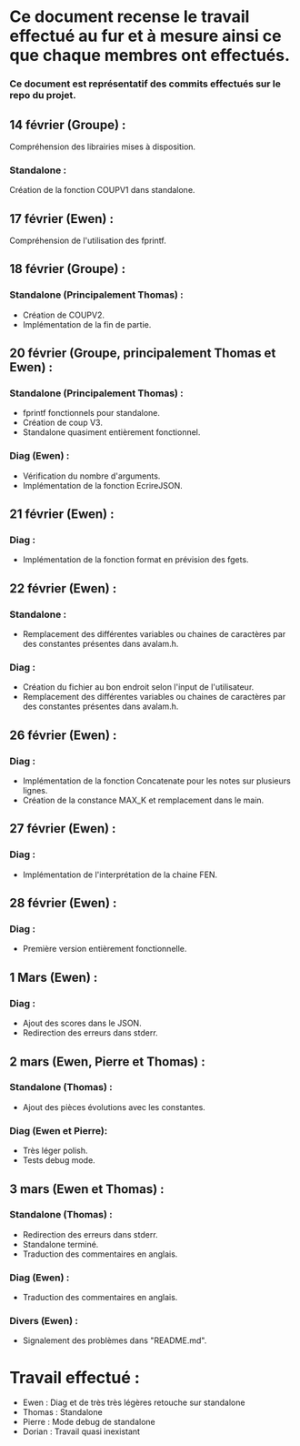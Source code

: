 # Ce document recense le travail effectué au fur et à mesure ainsi ce que chaque membres ont effectués.
### Ce document est représentatif des commits effectués sur le repo du projet.

## 14 février (Groupe) : 
Compréhension des librairies mises à disposition.
### Standalone :
Création de la fonction COUPV1 dans standalone.

## 17 février (Ewen) : 
Compréhension de l'utilisation des fprintf.

## 18 février (Groupe) :
### Standalone (Principalement Thomas) :
- Création de COUPV2.
- Implémentation de la fin de partie.

## 20 février (Groupe, principalement Thomas et Ewen) : 
### Standalone (Principalement Thomas) :
- fprintf fonctionnels pour standalone. 
- Création de coup V3.
- Standalone quasiment entièrement fonctionnel.

### Diag (Ewen) :
- Vérification du nombre d'arguments.
- Implémentation de la fonction EcrireJSON.

## 21 février (Ewen) :
### Diag :
- Implémentation de la fonction format en prévision des fgets.

## 22 février (Ewen) :
### Standalone :
- Remplacement des différentes variables ou chaines de caractères par des constantes présentes dans avalam.h.

### Diag :
- Création du fichier au bon endroit selon l'input de l'utilisateur.
- Remplacement des différentes variables ou chaines de caractères par des constantes présentes dans avalam.h.

## 26 février (Ewen) :
### Diag :
- Implémentation de la fonction Concatenate pour les notes sur plusieurs lignes.
- Création de la constance MAX_K et remplacement dans le main.

## 27 février (Ewen) :
### Diag :
-  Implémentation de l'interprétation de la chaine FEN.

## 28 février (Ewen) :
### Diag :
- Première version entièrement fonctionnelle.

## 1 Mars (Ewen) :
### Diag :
- Ajout des scores dans le JSON.
- Redirection des erreurs dans stderr.

## 2 mars (Ewen, Pierre et Thomas) :
### Standalone (Thomas) :
- Ajout des pièces évolutions avec les constantes.

### Diag (Ewen et Pierre):
- Très léger polish.
- Tests debug mode.

## 3 mars (Ewen et Thomas) :
### Standalone (Thomas) :
- Redirection des erreurs dans stderr.
- Standalone terminé.
- Traduction des commentaires en anglais.

### Diag (Ewen) :
- Traduction des commentaires en anglais.

### Divers (Ewen) :
- Signalement des problèmes dans "README.md".


# Travail effectué :
- Ewen : Diag et de très très légères retouche sur standalone
- Thomas : Standalone
- Pierre : Mode debug de standalone
- Dorian : Travail quasi inexistant
